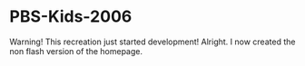 # PBS-Kids-2006
Warning! This recreation just started development!
Alright. I now created the non flash version of the homepage. 
